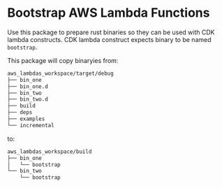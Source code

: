 # Bootstrap AWS Lambda Functions

Use this package to prepare rust binaries so they can be used with CDK lambda constructs. CDK lambda construct expects binary to be named `bootstrap`.

This package will copy binaryies from:

```bash
aws_lambdas_workspace/target/debug
├── bin_one
├── bin_one.d
├── bin_two
├── bin_two.d
├── build
├── deps
├── examples
└── incremental
```

to:

```bash
aws_lambdas_workspace/build
├── bin_one
│   └── bootstrap
└── bin_two
    └── bootstrap
```
